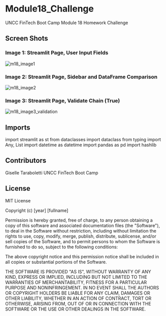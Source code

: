 # Module18_Challenge
UNCC FinTech Boot Camp Module 18 Homework Challenge


## Screen Shots 

### Image 1: Streamlit Page, User Input Fields 

![m18_image1](https://user-images.githubusercontent.com/89159824/147793132-4c5e7389-05e9-4464-a213-6f8f6ada56d0.png)

### Image 2: Streamlit Page, Sidebar and DataFrame Comparison 

![m18_image2](https://user-images.githubusercontent.com/89159824/147793134-b00d1bd8-0cf1-4e05-a6d4-acb31d6da173.png)

### Image 3: Streamlit Page, Validate Chain (True) 

![m18_image3_validation](https://user-images.githubusercontent.com/89159824/147793137-69b46041-927c-45a3-a1ec-123e7655032d.png)

## Imports 

import streamlit as st
from dataclasses import dataclass
from typing import Any, List
import datetime as datetime
import pandas as pd
import hashlib

## Contributors 

Giselle Taraboletti 
UNCC FinTech Boot Camp

## License ##

MIT License

Copyright (c) [year] [fullname]

Permission is hereby granted, free of charge, to any person obtaining a copy
of this software and associated documentation files (the "Software"), to deal
in the Software without restriction, including without limitation the rights
to use, copy, modify, merge, publish, distribute, sublicense, and/or sell
copies of the Software, and to permit persons to whom the Software is
furnished to do so, subject to the following conditions:

The above copyright notice and this permission notice shall be included in all
copies or substantial portions of the Software.

THE SOFTWARE IS PROVIDED "AS IS", WITHOUT WARRANTY OF ANY KIND, EXPRESS OR
IMPLIED, INCLUDING BUT NOT LIMITED TO THE WARRANTIES OF MERCHANTABILITY,
FITNESS FOR A PARTICULAR PURPOSE AND NONINFRINGEMENT. IN NO EVENT SHALL THE
AUTHORS OR COPYRIGHT HOLDERS BE LIABLE FOR ANY CLAIM, DAMAGES OR OTHER
LIABILITY, WHETHER IN AN ACTION OF CONTRACT, TORT OR OTHERWISE, ARISING FROM,
OUT OF OR IN CONNECTION WITH THE SOFTWARE OR THE USE OR OTHER DEALINGS IN THE
SOFTWARE.
